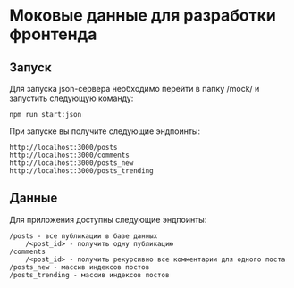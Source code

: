 # Моковые данные для разработки фронтенда

## Запуск

Для запуска json-сервера необходимо перейти в папку /mock/ и запустить следующую команду:
```shell
npm run start:json
```

При запуске вы получите следующие эндпоинты:
``` 
http://localhost:3000/posts
http://localhost:3000/comments
http://localhost:3000/posts_new
http://localhost:3000/posts_trending
```

## Данные

Для приложения доступны следующие эндпоинты:

``` 
/posts - все публикации в базе данных
    /<post_id> - получить одну публикацию
/comments
    /<post_id> - получить рекурсивно все комментарии для одного поста
/posts_new - массив индексов постов
/posts_trending - массив индексов постов
```